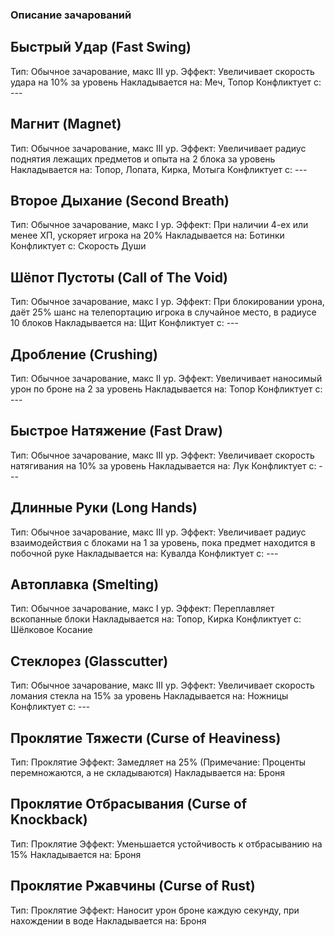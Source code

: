 ### Описание зачарований
## Быстрый Удар (Fast Swing)
Тип: Обычное зачарование, макс III ур. 
Эффект: Увеличивает скорость удара на 10% за уровень
Накладывается на: Меч, Топор
Конфликтует с: ---
## Магнит (Magnet)
Тип: Обычное зачарование, макс III ур. 
Эффект: Увеличивает радиус поднятия лежащих предметов и опыта на 2 блока за уровень
Накладывается на: Топор, Лопата, Кирка, Мотыга
Конфликтует с: ---
## Второе Дыхание (Second Breath)
Тип: Обычное зачарование, макс I ур. 
Эффект: При наличии 4-ех или менее ХП, ускоряет игрока на 20%
Накладывается на: Ботинки
Конфликтует с: Скорость Души
## Шёпот Пустоты (Call of The Void)
Тип: Обычное зачарование, макс I ур. 
Эффект: При блокировании урона, даёт 25% шанс на телепортацию игрока в случайное место, в радиусе 10 блоков
Накладывается на: Щит
Конфликтует с: ---
## Дробление (Crushing)
Тип: Обычное зачарование, макс II ур. 
Эффект: Увеличивает наносимый урон по броне на 2 за уровень
Накладывается на: Топор
Конфликтует с: ---
## Быстрое Натяжение (Fast Draw)
Тип: Обычное зачарование, макс III ур. 
Эффект: Увеличивает скорость натягивания на 10% за уровень
Накладывается на: Лук
Конфликтует с: ---
## Длинные Руки (Long Hands)
Тип: Обычное зачарование, макс III ур. 
Эффект: Увеличивает радиус взаимодействия с блоками на 1 за уровень, пока предмет находится в побочной руке
Накладывается на: Кувалда
Конфликтует с: ---
## Автоплавка (Smelting)
Тип: Обычное зачарование, макс I ур. 
Эффект: Переплавляет вскопанные блоки
Накладывается на: Топор, Кирка
Конфликтует с: Шёлковое Косание
## Стеклорез (Glasscutter)
Тип: Обычное зачарование, макс III ур. 
Эффект: Увеличивает скорость ломания стекла на 15% за уровень
Накладывается на: Ножницы
Конфликтует с: ---
## Проклятие Тяжести (Curse of Heaviness)
Тип: Проклятие
Эффект: Замедляет на 25% (Примечание: Проценты перемножаются, а не складываются)
Накладывается на: Броня
## Проклятие Отбрасывания (Curse of Knockback)
Тип: Проклятие
Эффект: Уменьшается устойчивость к отбрасыванию на 15%
Накладывается на: Броня
## Проклятие Ржавчины (Curse of Rust)
Тип: Проклятие
Эффект: Наносит урон броне каждую секунду, при нахождении в воде
Накладывается на: Броня

